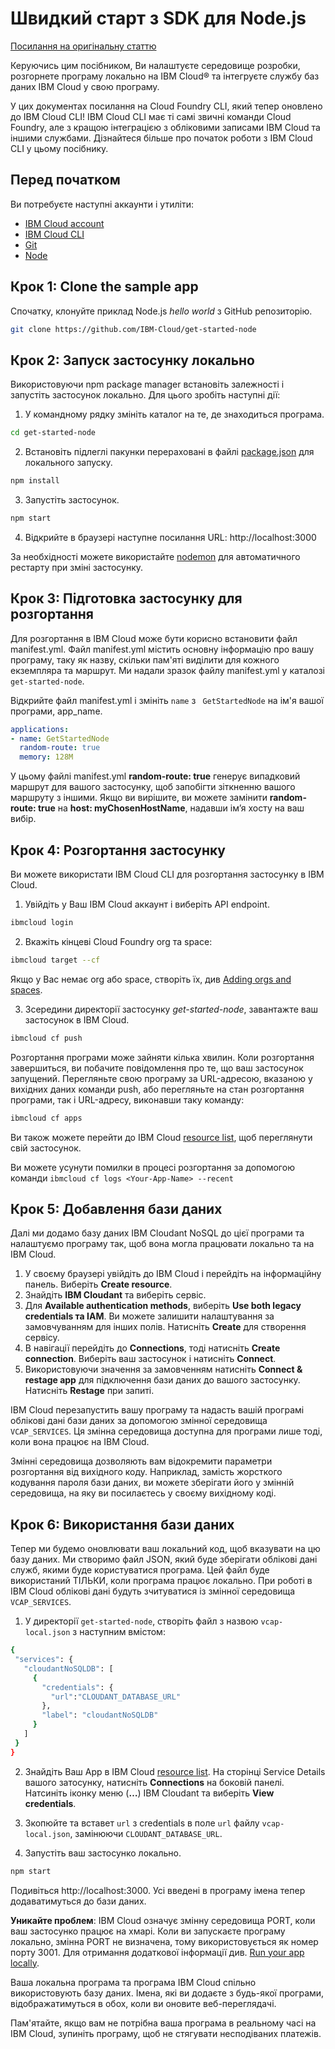 # Швидкий старт з SDK для Node.js

[Посилання на оригінальну статтю](https://cloud.ibm.com/docs/cloud-foundry-public?topic=cloud-foundry-public-getting-started-node)

Керуючись цим посібником, Ви налаштуєте середовище розробки, розгорнете програму локально на IBM Cloud® та інтегруєте службу баз даних IBM Cloud у свою програму.

У цих документах посилання на Cloud Foundry CLI, який тепер оновлено до IBM Cloud CLI! IBM Cloud CLI має ті самі звичні команди Cloud Foundry, але з кращою інтеграцією з обліковими записами IBM Cloud та іншими службами. Дізнайтеся більше про початок роботи з IBM Cloud CLI у цьому посібнику.

## Перед початком

Ви потребуєте наступні аккаунти і утиліти:

- [IBM Cloud account](https://cloud.ibm.com/registration)
- [IBM Cloud CLI](https://cloud.ibm.com/docs/cli/reference/ibmcloud?topic=cloud-cli-install-ibmcloud-cli)
- [Git](https://git-scm.com/downloads)
- [Node](https://nodejs.org/en/)

## Крок 1: Clone the sample app

Спочатку, клонуйте приклад Node.js *hello world* з GitHub репозиторію.

```bash
git clone https://github.com/IBM-Cloud/get-started-node
```

## Крок 2: Запуск застосунку локально

Використовуючи npm package manager встановіть залежності і запустіть застосунок локально. Для цього зробіть наступні дії:

1. У командному рядку змініть каталог на те, де знаходиться програма.

```bash
cd get-started-node
```

2. Встановіть підлеглі пакунки перераховані в файлі [package.json](https://docs.npmjs.com/files/package.json) для локального запуску.                

```bash
npm install
```

3. Запустіть застосунок.

```bash
npm start
```

4. Відкрийте в браузері наступне посилання URL: http://localhost:3000

За необхідності можете використайте [nodemon](https://nodemon.io/) для автоматичного рестарту при зміні застосунку.

## Крок 3: Підготовка застосунку для розгортання 

Для розгортання в IBM Cloud може бути корисно встановити файл manifest.yml. Файл manifest.yml містить основну інформацію про вашу програму, таку як назву, скільки пам'яті виділити для кожного екземпляра та маршрут. Ми надали зразок файлу manifest.yml у каталозі `get-started-node`.

Відкрийте файл manifest.yml і змініть `name` з ` GetStartedNode` на ім'я вашої програми, app_name.

```yaml
applications:
- name: GetStartedNode
  random-route: true
  memory: 128M
```

У цьому файлі manifest.yml **random-route: true** генерує випадковий маршрут для вашого застосунку, щоб запобігти зіткненню вашого маршруту з іншими. Якщо ви вирішите, ви можете замінити **random-route: true** на **host: myChosenHostName**, надавши ім’я хосту на ваш вибір.

## Крок 4: Розгортання застосунку

Ви можете використати IBM Cloud CLI для розгортання застосунку в IBM Cloud.

1. Увійдіть у Ваш IBM Cloud аккаунт і виберіть API endpoint.

```bash
ibmcloud login
```

2. Вкажіть кінцеві Cloud Foundry org та space:

```bash
ibmcloud target --cf
```

Якщо у Вас немає org або space, створіть їх, див [Adding orgs and spaces](https://cloud.ibm.com/docs/account?topic=account-orgsspacesusers).

3. Зсередини директорії застосунку *get-started-node*, завантажте ваш застосунок в IBM Cloud.

```bash
ibmcloud cf push
```

Розгортання програми може зайняти кілька хвилин. Коли розгортання завершиться, ви побачите повідомлення про те, що ваш застосунок запущений. Перегляньте свою програму за URL-адресою, вказаною у вихідних даних команди push, або перегляньте на стан розгортання програми, так і URL-адресу, виконавши таку команду:

```bash
ibmcloud cf apps
```

Ви також можете перейти до IBM Cloud [resource list](https://cloud.ibm.com/resources), щоб переглянути свій застосунок.

Ви можете усунути помилки в процесі розгортання за допомогою команди `ibmcloud cf logs <Your-App-Name> --recent`

## Крок 5: Добавлення бази даних

Далі ми додамо базу даних IBM Cloudant NoSQL до цієї програми та налаштуємо програму так, щоб вона могла працювати локально та на IBM Cloud.

1. У своєму браузері увійдіть до IBM Cloud і перейдіть на інформаційну панель. Виберіть **Create resource**.
2. Знайдіть **IBM Cloudant** та виберіть сервіс.
3. Для **Available authentication methods**, виберіть **Use both legacy credentials та IAM**.  Ви можете залишити налаштування за замовчуванням для інших полів. Натисніть **Create** для створення сервісу.
4. В навігації перейдіть до **Connections**, тоді натисніть **Create connection**. Виберіть ваш застосунок і натисніть **Connect**.
5. Використовуючи значення за замовченням натисніть **Connect & restage app** для підключення бази даних до вашого застосунку. Натисніть **Restage** при запиті.

IBM Cloud перезапустить вашу програму та надасть вашій програмі облікові дані бази даних за допомогою змінної середовища `VCAP_SERVICES`. Ця змінна середовища доступна для програми лише тоді, коли вона працює на IBM Cloud.

Змінні середовища дозволяють вам відокремити параметри розгортання від вихідного коду. Наприклад, замість жорсткого кодування пароля бази даних, ви можете зберігати його у змінній середовища, на яку ви посилаєтесь у своєму вихідному коді.

## Крок 6: Використання бази даних

Тепер ми будемо оновлювати ваш локальний код, щоб вказувати на цю базу даних. Ми створимо файл JSON, який буде зберігати облікові дані служб, якими буде користуватися програма. Цей файл буде використаний ТІЛЬКИ, коли програма працює локально. При роботі в IBM Cloud облікові дані будуть зчитуватися із змінної середовища `VCAP_SERVICES`.

1. У директорії `get-started-node`, створіть файл з назвою `vcap-local.json` з наступним вмістом:

```bash
{
 "services": {
   "cloudantNoSQLDB": [
     {
       "credentials": {
         "url":"CLOUDANT_DATABASE_URL"
       },
       "label": "cloudantNoSQLDB"
     }
   ]
 }
}
```

2. Знайдіть Ваш App в IBM Cloud [resource list](https://cloud.ibm.com/resources). На сторінці Service Details вашого затосунку, натисніть **Connections** на боковій панелі. Натсиніть іконку меню (**…**)  IBM Cloudant та виберіть **View credentials**.

3. Зкопюйте та вставет `url` з credentials в поле `url` файлу `vcap-local.json`, замінюючи  `CLOUDANT_DATABASE_URL`.

4. Запустіть ваш застосунко локально.

```bash
npm start
```

Подивіться http://localhost:3000. Усі введені в програму імена тепер додаватимуться до бази даних.

**Уникайте проблем**: IBM Cloud означує змінну середовища PORT, коли ваш застосунко працює на хмарі. Коли ви запускаєте програму локально, змінна PORT не визначена, тому використовується як номер порту 3001. Для отримання додаткової інформації див. [Run your app locally](https://cloud.ibm.com/docs/cloud-foundry?topic=cloud-foundry-hints).

Ваша локальна програма та програма IBM Cloud спільно використовують базу даних. Імена, які ви додаєте з будь-якої програми, відображатимуться в обох, коли ви оновите веб-переглядачі.

Пам'ятайте, якщо вам не потрібна ваша програма в реальному часі на IBM Cloud, зупиніть програму, щоб не стягувати несподіваних платежів.